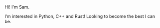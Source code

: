 Hi! I'm Sam.

  I’m interested in Python, C++ and Rust!
  Looking to become the best I can be.

<!---
stysos/stysos is a ✨ special ✨ repository because its `README.md` (this file) appears on your GitHub profile.
You can click the Preview link to take a look at your changes.
--->
